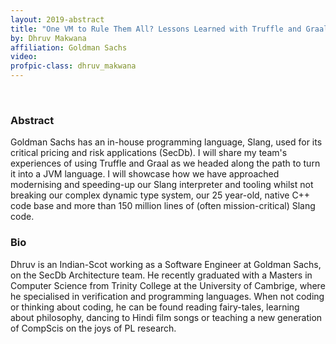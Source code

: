 ```yaml
---
layout: 2019-abstract
title: "One VM to Rule Them All? Lessons Learned with Truffle and Graal"
by: Dhruv Makwana
affiliation: Goldman Sachs
video: 
profpic-class: dhruv_makwana
---
```


<br/>

### Abstract

Goldman Sachs has an in-house programming language, Slang, used for its critical pricing and risk applications (SecDb). I will share my team's experiences of using Truffle and Graal as we headed along the path to turn it into a JVM language. I will showcase how we have approached modernising and speeding-up our Slang interpreter and tooling whilst not breaking our complex dynamic type system, our 25 year-old, native C++ code base and more than 150 million lines of (often mission-critical) Slang code.

### Bio

Dhruv is an Indian-Scot working as a Software Engineer at Goldman Sachs, on the SecDb Architecture team. He recently graduated with a Masters in Computer Science from Trinity College at the University of Cambrige, where he specialised in verification and programming languages. When not coding or thinking about coding, he can be found reading fairy-tales, learning about philosophy, dancing to Hindi film songs or teaching a new generation of CompScis on the joys of PL research.

